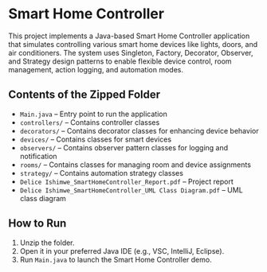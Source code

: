 # Smart Home Controller  

This project implements a Java-based Smart Home Controller application that simulates controlling various smart home devices like lights, doors, and air conditioners. The system uses Singleton, Factory, Decorator, Observer, and Strategy design patterns to enable flexible device control, room management, action logging, and automation modes.

## Contents of the Zipped Folder  
- `Main.java` – Entry point to run the application  
- `controllers/` – Contains controller classes  
- `decorators/` – Contains decorator classes for enhancing device behavior  
- `devices/` – Contains classes for smart devices  
- `observers/` – Contains observer pattern classes for logging and notification  
- `rooms/` – Contains classes for managing room and device assignments  
- `strategy/` – Contains automation strategy classes  
- `Delice Ishimwe_SmartHomeController_Report.pdf` – Project report  
- `Delice Ishimwe_SmartHomeController_UML Class Diagram.pdf` – UML class diagram

## How to Run  
1. Unzip the folder.  
2. Open it in your preferred Java IDE (e.g., VSC, IntelliJ, Eclipse).  
3. Run `Main.java` to launch the Smart Home Controller demo.
